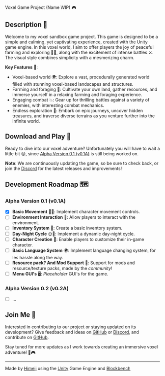  Voxel Game Project (Name WIP) 🎮

## Description 🌟
 Welcome to <!-- our --> my voxel sandbox game project. This game is designed to be a simple and calming, yet captivating experience, created with the Unity game engine. In this voxel world, <!-- we --> I aim to offer players the joy of peaceful farming and exploring 🌾🍂, along with the excitement of intense battles ⚔️. The visual style combines simplicity with a mesmerizing charm.

**Key Features** 🎉:
- Voxel-based world 🌍: Explore a vast, procedurally generated world filled with stunning voxel-based landscapes and structures.
- Farming and foraging 🚜: Cultivate your own land, gather resources, and immerse yourself in a relaxing farming and foraging experience.
- Engaging combat 💥: Gear up for thrilling battles against a variety of enemies, with interesting combat mechanics.
- Endless exploration 🌄: Embark on epic journeys, uncover hidden treasures, and traverse diverse terrains as you venture further into the infinite world.

## Download and Play 🚀
Ready to dive into our voxel adventure? <!-- You can download and play the latest version of our game right now on [itch.io](https://h1mejidev.itch.io/voxel-game) or here on [GitHub](https://github.com/HimejiDev/Voxel-Game/releases/latest) --> Unfortunately you will have to wait a little bit 😢, since [Alpha Version 0.1 (v0.1A)](https://github.com/HimejiDev/Voxel-Game/#alpha-version-01-v01a) is still being worked on.

**Note**: We are continuously updating the game, so be sure to check back, or join the [Discord](https://discord.gg/puDt6sjtSq) for the latest releases and improvements!

## Development Roadmap 🗺️
### Alpha Version 0.1 (v0.1A)
- [x] **Basic Movement** 🏃‍♂️: Implement character movement controls.
- [ ] **Environment Interaction** 🌳: Allow players to interact with the environment.
- [ ] **Inventory System** 🎒: Create a basic inventory system.
- [ ] **Day-Night Cycle** 🌞🌚: Implement a dynamic day-night cycle.
- [ ] **Character Creation** 👤: Enable players to customize their in-game character.
- [ ] **Basic Language System** 🌍: Implement language changing system, for les hassle along the way.
- [ ] **Resource pack? And Mod Support** 💪: Support for mods and resource/texture packs, made by the *community*!
- [ ] **Menu GUI's** 🖥: *Placeholder* GUI's for the game.

### Alpha Version 0.2 (v0.2A)
- [ ] ...

## Join <!-- Us --> Me 🤝
Interested in contributing to our project or staying updated on its development? Give feedback and ideas on [GitHub](https://github.com/HimejiDev/Voxel-Game/issues) or [Discord](https://discord.gg/puDt6sjtSq), and contribute on [GitHub](https://github.com/HimejiDev/Voxel-Game/pulls).

Stay tuned for more updates as <!-- we --> I work towards creating an immersive voxel adventure! 🌟🎮

---

Made by [Himeji](https://himeji.dev/) using the [Unity](https://unity.com/) Game Engine and [Blockbench](https://blockbench.net/)